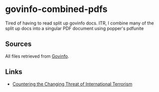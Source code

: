 # govinfo-combined-pdfs
Tired of having to read split up govinfo docs. ITR, I combine many of the split up docs into a singular PDF document using popper's pdfunite

## Sources
All files retrieved from [Govinfo](https://www.govinfo.gov/).

## Links
- [Countering the Changing Threat of International Terrorism](countering-the-changing-threat-of-international-terrorism/README.md)
